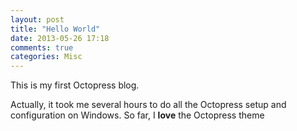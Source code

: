 ```yaml
---
layout: post
title: "Hello World"
date: 2013-05-26 17:18
comments: true
categories: Misc
---
```


This is my first Octopress blog.

Actually, it took me several hours to do all the Octopress setup and configuration on Windows. So far, I **love** the Octopress theme